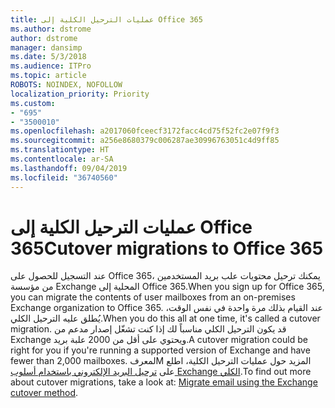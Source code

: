 ```yaml
---
title: عمليات الترحيل الكلية إلى Office 365
ms.author: dstrome
author: dstrome
manager: dansimp
ms.date: 5/3/2018
ms.audience: ITPro
ms.topic: article
ROBOTS: NOINDEX, NOFOLLOW
localization_priority: Priority
ms.custom:
- "695"
- "3500010"
ms.openlocfilehash: a2017060fceecf3172facc4cd75f52fc2e07f9f3
ms.sourcegitcommit: a256e8680379c006287ae30996763051c4d9ff85
ms.translationtype: HT
ms.contentlocale: ar-SA
ms.lasthandoff: 09/04/2019
ms.locfileid: "36740560"
---
```

# <a name="cutover-migrations-to-office-365"></a><span data-ttu-id="74ab7-102">عمليات الترحيل الكلية إلى Office 365</span><span class="sxs-lookup"><span data-stu-id="74ab7-102">Cutover migrations to Office 365</span></span>

<span data-ttu-id="74ab7-103">عند التسجيل للحصول على Office 365، يمكنك ترحيل محتويات علب بريد المستخدمين من مؤسسة Exchange المحلية إلى Office 365.</span><span class="sxs-lookup"><span data-stu-id="74ab7-103">When you sign up for Office 365, you can migrate the contents of user mailboxes from an on-premises Exchange organization to Office 365.</span></span> <span data-ttu-id="74ab7-104">عند القيام بذلك مرة واحدة في نفس الوقت، يُطلق عليه الترحيل الكلي.</span><span class="sxs-lookup"><span data-stu-id="74ab7-104">When you do this all at one time, it's called a cutover migration.</span></span> <span data-ttu-id="74ab7-105">قد يكون الترحيل الكلي مناسباً لك إذا كنت تشغّل إصدار مدعم من Exchange ويحتوي على أقل من 2000 علبة بريد.</span><span class="sxs-lookup"><span data-stu-id="74ab7-105">A cutover migration could be right for you if you're running a supported version of Exchange and have fewer than 2,000 mailboxes.</span></span> <span data-ttu-id="74ab7-106">لمعرفM المزيد حول عمليات الترحيل الكلية، اطلع على [ترحيل البريد الإلكتروني باستخدام أسلوب Exchange الكلي](https://docs.microsoft.com/Exchange/mailbox-migration/cutover-migration-to-office-365).</span><span class="sxs-lookup"><span data-stu-id="74ab7-106">To find out more about cutover migrations, take a look at: [Migrate email using the Exchange cutover method](https://docs.microsoft.com/Exchange/mailbox-migration/cutover-migration-to-office-365).</span></span>
  
